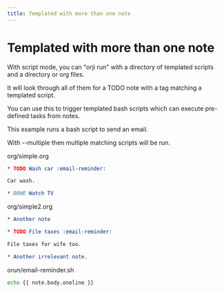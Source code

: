 ```yaml
---
title: Templated with more than one note
---
```

# Templated with more than one note


With script mode, you can "orji run" with a directory of templated scripts
and a directory or org files.

It will look through all of them for a TODO note with a tag matching a templated script.

You can use this to trigger templated bash scripts which can execute
pre-defined tasks from notes.

This example runs a bash script to send an email.

With --multiple then multiple matching scripts will be run.





org/simple.org
```org/simple.org
* TODO Wash car :email-reminder:

Car wash.

* DONE Watch TV

```


org/simple2.org
```org/simple2.org
* Another note

* TODO File taxes :email-reminder:

File taxes for wife too.

* Another irrelevant note.

```


orun/email-reminder.sh
```orun/email-reminder.sh
echo {{ note.body.oneline }}

```



